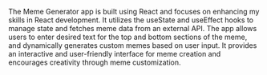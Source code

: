 The Meme Generator app is built using React and focuses on enhancing my skills in React development. It utilizes the useState and useEffect hooks to manage state and fetches meme data from an external API. The app allows users to enter desired text for the top and bottom sections of the meme, and dynamically generates custom memes based on user input. It provides an interactive and user-friendly interface for meme creation and encourages creativity through meme customization.
